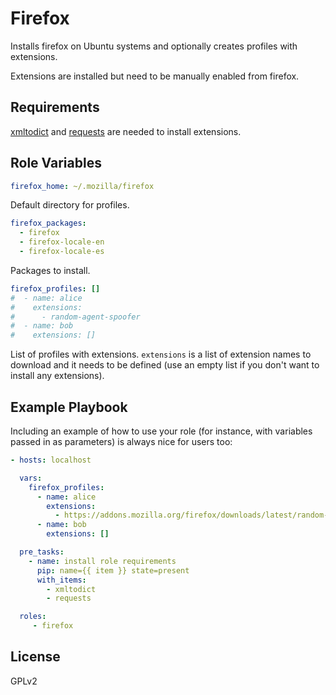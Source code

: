 # Firefox

Installs firefox on Ubuntu systems and optionally creates profiles with extensions.

Extensions are installed but need to be manually enabled from firefox.

## Requirements

[xmltodict][0] and [requests][1] are needed to install extensions.

## Role Variables

```yaml
firefox_home: ~/.mozilla/firefox
```

Default directory for profiles.

```yaml
firefox_packages:
  - firefox
  - firefox-locale-en
  - firefox-locale-es
```

Packages to install.

```yaml
firefox_profiles: []
#  - name: alice
#    extensions:
#      - random-agent-spoofer
#  - name: bob
#    extensions: []
```

List of profiles with extensions. `extensions` is a list of extension names to
download and it needs to be defined (use an empty list if you don't want to
install any extensions).

## Example Playbook

Including an example of how to use your role (for instance, with variables passed in as parameters) is always nice for users too:

```yaml
- hosts: localhost

  vars:
    firefox_profiles:
      - name: alice
        extensions:
          - https://addons.mozilla.org/firefox/downloads/latest/random-agent-spoofer/addon-473878-latest.xpi
      - name: bob
        extensions: []

  pre_tasks:
    - name: install role requirements
      pip: name={{ item }} state=present
      with_items:
        - xmltodict
        - requests

  roles:
     - firefox
```

License
-------

GPLv2



[0]: https://github.com/martinblech/xmltodict "xmltodict"
[1]: http://docs.python-requests.org/en/master "requests"
